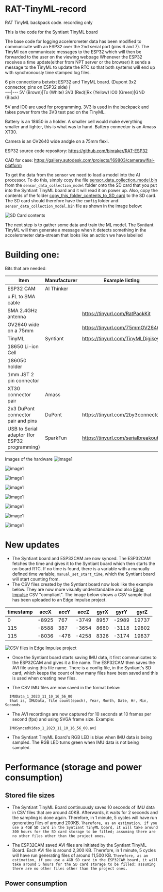 # RAT-TinyML-record
 RAT TinyML backpack code. recording only
 
 This is the code for the Syntiant TinyML board
 
 The base code for logging accelerometer data has been modified to communicate with an ESP32 over the 2nd serial port (pins 6 and 7). The TinyMl can communicate messages to the ESP32 which will then be forwarded to the user on the viewing webpage
 Whenever the ESP32 receives a time update(either from NPT server or the browser) it sends a message to the TinyML to update the RTC so that both systems will end up with synchronously time stamped log files.

6 pin connections betwixt ESP32 and TinyML board. (Dupont 3x2 connector, pins on ESP32 side) 
_|_  
---|---
5V (Brown)|Tx (White)
3V3 (Red)|Rx (Yellow)
IO0 (Green)|GND (Black)

5V and IO0 are used for programming. 3V3 is used in the backpack and takes power from the 3V3 test pad on the TinyML.

Battery is an 18650 in a holder. A smaller cell would make everything smaller and lighter, this is what was to hand. Battery connector is an Amass XT30.

Camera is an OV2640 wide andgle on a 75mm flexi.

ESP32 source code repository: https://github.com/binraker/RAT-ESP32

CAD for case: https://gallery.autodesk.com/projects/169803/camerawifiai-platform

To get the data from the sensor we need to load a model into the AI processor. To do this, simply copy the file [sensor_data_collection_model.bin](sensor_data_collection_model/sensor_data_collection_model.bin) from the `sensor_data_collection_model` folder onto the SD card that you put into the Syntiant TinyML board and it will read it on power up. Also, copy the contents of the folder [copy_this_folder_contents_to_SD_card](copy_this_folder_contents_to_SD_card/) to the SD card. The SD card should therefore have the `config` folder and `sensor_data_collection_model.bin` file as shown in the image below:

![SD Card contents](media/Screenshot_SD_card_contents.png)

The next step is to gather some data and train the ML model. The Syntiant TinyML will then generate a message when it detects something in the accelerometer data-stream that looks like an action we have labelled

# Building one:
Bits that are needed:

Item|Manufacturer|Example listing
---|---|---
ESP32 CAM |AI Thinker
u.FL to SMA cable|
SMA 2.4GHz antenna| | https://tinyurl.com/RatPackKit
OV2640 wide   on a 75mm| | https://tinyurl.com/75mmOV2640
TinyML |Syntiant | https://tinyurl.com/TinyMLDigikey
18650 Li-ion Cell|
186050 holder|
1mm JST 2 pin connector|
XT30 connector pair| Amass
2x3 DuPont connector pair and pins |DuPont | https://tinyurl.com/2by3connector
USB to Serial adaptor (for ESP32 programming) | SparkFun | https://tinyurl.com/serialbreakout

Images of the hardware
![image1](media/20220806_203641.jpg)

![image1](media/20220806_204016.jpg)

![image1](media/20220806_204034.jpg)

![image1](media/20220806_204206.jpg)

![image1](media/20220806_204243.jpg)

![image1](media/20220806_204321.jpg)

![image1](media/20220806_204347.jpg)

![image1](media/20220806_204401.jpg)

# New updates

- The Syntiant board and ESP32CAM are now synced. The ESP32CAM fetches the time and gives it to the Syntiant board which then starts the on-board RTC. If no time is found, there is a variable with a manually defined time variable, `manual_set_start_time`, which the Syntiant board will start counting from.
- The CSV files created by the Syntiant board now look like the example below. They are now more visually understandable and also [Edge Impulse](https://edgeimpulse.com/) CSV "compliant". The image below shows a CSV sample that has been uploaded to an Edge Impulse project.

| timestamp |   accX    |   accY    |   accZ    |   gyrX    |   gyrY    |   gyrZ |
| --------  | --------- | --------- | --------- | --------- | --------- | ------ |
| 0	        |  -8925	|   767	    |   -3749	|   8957	|   -2989	|   19737|
|   115	    |   -8588	|   387	    |   -3654	|   8680	|   -3118	|   19802|
|   115	    |   -8036	|   -478	|   -4258	|   8326	|   -3174	|   19837|

![CSV files in Edge Impulse project](media/Screenshot_Edge_Impulse_IMU_sample.png)

- Once the Syntiant board starts saving IMU data, it first communicates to the ESP32CAM and gives it a file name. The ESP32CAM then saves the AVI file using this file name. There is a config file, in the Syntiant's SD card, which keeps the count of how many files have been saved and this is used when creating new files. 

- The CSV IMU files are now saved in the format below: 
```
  IMUData_1_2023_11_10_16_56_00
  that is, IMUData, file count(epoch), Year, Month, Date, Hr, Min, Seconds
```

- The AVI recordings are now captured for 10 seconds at 10 frames per second (fps) and using SVGA frame size. Example:
```
  IMUSyncedVideo_1_2023_11_10_16_56_00.avi
```

- The Syntiant TinyML Board's RGB LED is blue when IMU data is being sampled. The RGB LED turns green when IMU data is not being sampled.

# Performance (storage and power consumption)

## Stored file sizes

- The Syntiant TinyML Board continuously saves 10 seconds of IMU data in CSV files that are around 40KB. Afterwards, it waits for 2 seconds and the sampling is done again. Therefore, in 1 minute, 5 cycles will have run generating files of around 200KB. `Therefore, as an estimation, if you use a 4GB SD card in the Syntiant TinyML board, it will take around 300 hours for the SD card storage to be filled; assuming there are no other files other than the project ones.`

- The ESP32CAM saved AVI files are initiated by the Syntiant TinyML Board. Each AVI file is around 2,300 KB. Therefore, in 1 minute, 5 cycles will have run generating files of around 11,500 KB. `Therefore, as an estimation, if you use a 4GB SD card in the ESP32CAM board, it will take around 5 hours for the SD card storage to be filled: assuming there are no other files other than the project ones.`

## Power consumption

